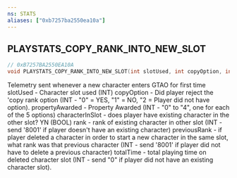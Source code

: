 ```yaml
---
ns: STATS
aliases: ["0xb7257ba2550ea10a"]
---
```

## PLAYSTATS_COPY_RANK_INTO_NEW_SLOT

```c
// 0xB7257BA2550EA10A
void PLAYSTATS_COPY_RANK_INTO_NEW_SLOT(int slotUsed, int copyOption, int propertyAwarded, int characterInSlot, int rank, int previousRank, int totalTime);
```

Telemetry sent whenever a new character enters GTAO for first time slotUsed - Character slot used (INT) copyOption - Did player reject the 'copy rank option (INT - "0" = YES, "1" = NO, "2 = Player did not have option). propertyAwarded - Property Awarded (INT - "0" to "4", one for each of the 5 options) characterInSlot - does player have existing character in the other slot? YN (BOOL) rank - rank of existing character in other slot (INT - send '8001' if player doesn't have an existing character) previousRank - if player deleted a character in order to start a new character in the same slot, what rank was that previous character (INT - send '8001' if player did not have to delete a previous character) totalTime - total playing time on deleted character slot (INT - send "0" if player did not have an existing character slot).

